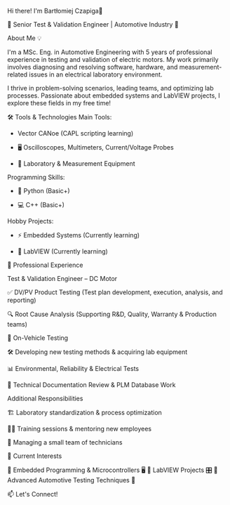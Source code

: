 Hi there! I'm Bartłomiej Czapiga👋

🚗 Senior Test & Validation Engineer | Automotive Industry 🔬



About Me 💡

I'm a MSc. Eng. in Automotive Engineering with 5 years of professional experience in testing and validation of electric motors. My work primarily involves diagnosing and resolving software, hardware, and measurement-related issues in an electrical laboratory environment.

I thrive in problem-solving scenarios, leading teams, and optimizing lab processes. Passionate about embedded systems and LabVIEW projects, I explore these fields in my free time!



🛠️ Tools & Technologies
Main Tools:

- Vector CANoe (CAPL scripting learning)

- 🖥️ Oscilloscopes, Multimeters, Current/Voltage Probes

- 🔬 Laboratory & Measurement Equipment

Programming Skills:

- 🐍 Python (Basic+)

- 💻 C++ (Basic+)

Hobby Projects:

- ⚡ Embedded Systems (Currently learning)

- 🔧 LabVIEW (Currently learning)
  


💼 Professional Experience


Test & Validation Engineer – DC Motor

✅ DV/PV Product Testing (Test plan development, execution, analysis, and reporting)

🔍 Root Cause Analysis (Supporting R&D, Quality, Warranty & Production teams)

🚗 On-Vehicle Testing

🛠️ Developing new testing methods & acquiring lab equipment

📊 Environmental, Reliability & Electrical Tests

📜 Technical Documentation Review & PLM Database Work


Additional Responsibilities

🏗️ Laboratory standardization & process optimization

👨‍🏫 Training sessions & mentoring new employees

👥 Managing a small team of technicians


🚀 Current Interests

🔹 Embedded Programming & Microcontrollers 🖥️
🔹 LabVIEW Projects 🎛️
🔹 Advanced Automotive Testing Techniques 🚗

📫 Let's Connect!
